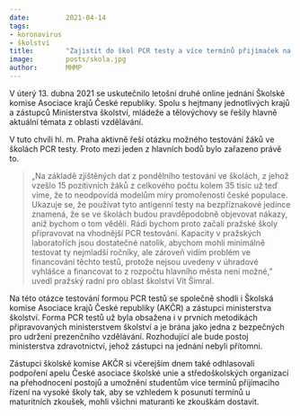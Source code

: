 ```yaml
---
date:         2021-04-14
tags:         
- koronavirus
- školství
title:        "Zajistit do škol PCR testy a více termínů přijímaček na vysoké školy. Zástupci školské komise jednali o možných změnách"
image: 	      posts/skola.jpg
author:       MHMP
---
```


V úterý 13. dubna 2021 se uskutečnilo letošní druhé online jednání Školské komise Asociace krajů České republiky. Spolu s hejtmany jednotlivých krajů a zástupců Ministerstva školství, mládeže a tělovýchovy se řešily hlavně aktuální témata z oblasti vzdělávání.

V tuto chvíli hl. m. Praha aktivně řeší otázku možného testování žáků ve školách PCR testy. Proto mezi jeden z hlavních bodů bylo zařazeno právě to. 

> „Na základě zjištěných dat z pondělního testování ve školách, z jehož vzešlo 15 pozitivních žáků z celkového počtu kolem 35 tisíc už teď víme, že to neodpovídá modelům míry promořenosti české populace. Ukazuje se, že používat tyto antigenní testy na bezpříznakové jedince znamená, že se ve školách budou pravděpodobně objevovat nákazy, aniž bychom o tom věděli. Rádi bychom proto začali pražské školy připravovat na vhodnější PCR testování. Kapacity v pražských laboratořích jsou dostatečné natolik, abychom mohli minimálně testovat ty nejmladší ročníky, ale zároveň vidím problém ve financování těchto testů, protože nejsou uvedeny v úhradové vyhlášce a financovat to z rozpočtu hlavního města není možné,” uvedl pražský radní pro oblast školství Vít Šimral.

Na této otázce testování formou PCR testů se společně shodli i Školská komise Asociace krajů České republiky (AKČR) a zástupci ministerstva školství. Forma PCR testů už byla obsažena i v prvních metodikách připravovaných ministerstvem školství a je brána jako jedna z bezpečných pro udržení prezenčního vzdělávání. Rozhodující ale bude postoj ministerstva zdravotnictví, jehož zástupci na jednání nebyli přítomni.

Zástupci školské komise AKČR si včerejším dnem také odhlasovali podpoření apelu České asociace školské unie a středoškolských organizací na přehodnocení postojů a umožnění studentům více termínů přijímacího řízení na vysoké školy tak, aby se vzhledem k posunutí termínů u maturitních zkoušek, mohli všichni maturanti ke zkouškám dostavit.
